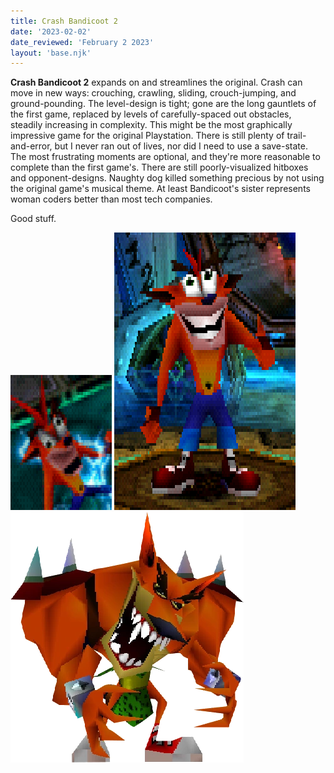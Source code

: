 ```yaml
---
title: Crash Bandicoot 2
date: '2023-02-02'
date_reviewed: 'February 2 2023'
layout: 'base.njk'
---
```


**Crash Bandicoot 2** expands on and streamlines the original. Crash can move in new ways: crouching, crawling, sliding, crouch-jumping, and ground-pounding. The level-design is tight; gone are the long gauntlets of the first game, replaced by levels of carefully-spaced out obstacles, steadily increasing in complexity. This might be the most graphically impressive game for the original Playstation. There is still plenty of trail-and-error, but I never ran out of lives, nor did I need to use a save-state. The most frustrating moments are optional, and they're more reasonable to complete than the first game's. There are still poorly-visualized hitboxes and opponent-designs. Naughty dog killed something precious by not using the original game's musical theme. At least Bandicoot's sister represents woman coders better than most tech companies.

Good stuff.

<img width="162" height="216" src="img/crash-bandicoot-2-one.png" alt="crash looking silly and his eyes look wild from crash bandicoot 2" />

<img width="290" height="444" src="img/crash-bandicoot-2-two.png" alt="crash smiling with a thumbs up from crash bandicoot 2" />

<img width="373" height="401" src="img/crash-bandicoot-2-three.png" alt="crash as a monster looking scary from crash bandicoot 2" />